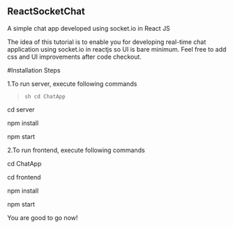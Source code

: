## ReactSocketChat

A simple chat app developed using socket.io in React JS

The idea of this tutorial is to enable you for developing real-time chat application using socket.io in reactjs so UI is bare minimum. Feel free to add css and UI improvements after code checkout.

#Installation Steps

1.To run server, execute following commands

>```sh cd ChatApp ```

cd server

npm install

npm start

2.To run frontend, execute following commands

cd ChatApp

cd frontend

npm install

npm start

You are good to go now!
